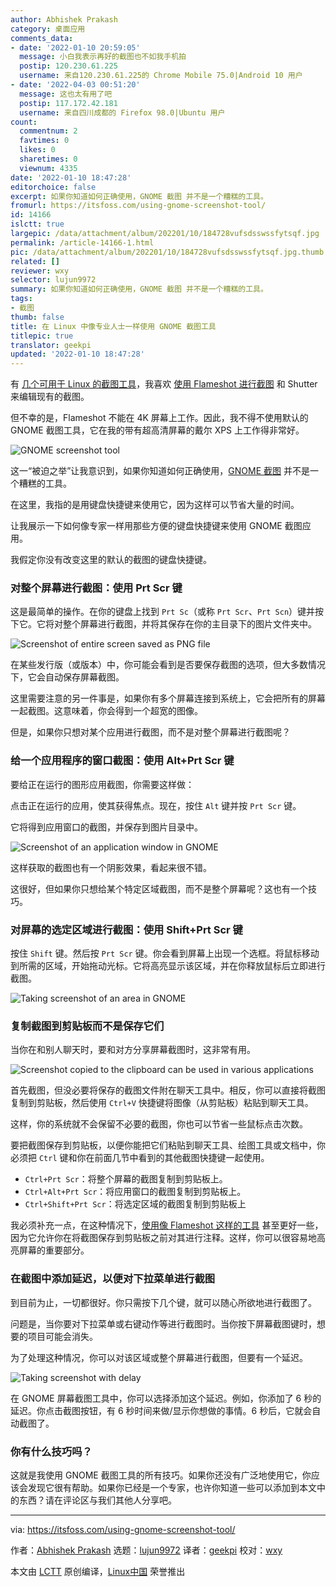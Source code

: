 ```yaml
---
author: Abhishek Prakash
category: 桌面应用
comments_data:
- date: '2022-01-10 20:59:05'
  message: 小白我表示再好的截图也不如我手机拍
  postip: 120.230.61.225
  username: 来自120.230.61.225的 Chrome Mobile 75.0|Android 10 用户
- date: '2022-04-03 00:51:20'
  message: 这也太有用了吧
  postip: 117.172.42.181
  username: 来自四川成都的 Firefox 98.0|Ubuntu 用户
count:
  commentnum: 2
  favtimes: 0
  likes: 0
  sharetimes: 0
  viewnum: 4335
date: '2022-01-10 18:47:28'
editorchoice: false
excerpt: 如果你知道如何正确使用，GNOME 截图 并不是一个糟糕的工具。
fromurl: https://itsfoss.com/using-gnome-screenshot-tool/
id: 14166
islctt: true
largepic: /data/attachment/album/202201/10/184728vufsdsswssfytsqf.jpg
permalink: /article-14166-1.html
pic: /data/attachment/album/202201/10/184728vufsdsswssfytsqf.jpg.thumb.jpg
related: []
reviewer: wxy
selector: lujun9972
summary: 如果你知道如何正确使用，GNOME 截图 并不是一个糟糕的工具。
tags:
- 截图
thumb: false
title: 在 Linux 中像专业人士一样使用 GNOME 截图工具
titlepic: true
translator: geekpi
updated: '2022-01-10 18:47:28'
---
```


有 [几个可用于 Linux 的截图工具](https://itsfoss.com/take-screenshot-linux/)，我喜欢 [使用 Flameshot 进行截图](https://itsfoss.com/flameshot/) 和 Shutter 来编辑现有的截图。


但不幸的是，Flameshot 不能在 4K 屏幕上工作。因此，我不得不使用默认的 GNOME 截图工具，它在我的带有超高清屏幕的戴尔 XPS 上工作得非常好。


![GNOME screenshot tool](/data/attachment/album/202201/10/184728vufsdsswssfytsqf.jpg)


这一“被迫之举”让我意识到，如果你知道如何正确使用，[GNOME 截图](https://apps.gnome.org/app/org.gnome.Screenshot/) 并不是一个糟糕的工具。


在这里，我指的是用键盘快捷键来使用它，因为这样可以节省大量的时间。


让我展示一下如何像专家一样用那些方便的键盘快捷键来使用 GNOME 截图应用。


我假定你没有改变这里的默认的截图的键盘快捷键。


### 对整个屏幕进行截图：使用 Prt Scr 键


这是最简单的操作。在你的键盘上找到 `Prt Sc`（或称 `Prt Scr`、`Prt Scn`）键并按下它。它将对整个屏幕进行截图，并将其保存在你的主目录下的图片文件夹中。


![Screenshot of entire screen saved as PNG file](/data/attachment/album/202201/10/184730lqxkzkae00bkke0z.jpg)


在某些发行版（或版本）中，你可能会看到是否要保存截图的选项，但大多数情况下，它会自动保存屏幕截图。


这里需要注意的另一件事是，如果你有多个屏幕连接到系统上，它会把所有的屏幕一起截图。这意味着，你会得到一个超宽的图像。


但是，如果你只想对某个应用进行截图，而不是对整个屏幕进行截图呢？


### 给一个应用程序的窗口截图：使用 Alt+Prt Scr 键


要给正在运行的图形应用截图，你需要这样做：


点击正在运行的应用，使其获得焦点。现在，按住 `Alt` 键并按 `Prt Scr` 键。


它将得到应用窗口的截图，并保存到图片目录中。


![Screenshot of an application window in GNOME](/data/attachment/album/202201/10/184731xy17nm8tzsm9oncs.png)


这样获取的截图也有一个阴影效果，看起来很不错。


这很好，但如果你只想给某个特定区域截图，而不是整个屏幕呢？这也有一个技巧。


### 对屏幕的选定区域进行截图：使用 Shift+Prt Scr 键


按住 `Shift` 键。然后按 `Prt Scr` 键。你会看到屏幕上出现一个选框。将鼠标移动到所需的区域，开始拖动光标。它将高亮显示该区域，并在你释放鼠标后立即进行截图。


![Taking screenshot of an area in GNOME](/data/attachment/album/202201/10/184732oyynvyvmy20n202i.jpg)


### 复制截图到剪贴板而不是保存它们


当你在和别人聊天时，要和对方分享屏幕截图时，这非常有用。


![Screenshot copied to the clipboard can be used in various applications](/data/attachment/album/202201/10/184733n2r1wk32ixow7e42.jpg)


首先截图，但没必要将保存的截图文件附在聊天工具中。相反，你可以直接将截图复制到剪贴板，然后使用 `Ctrl+V` 快捷键将图像（从剪贴板）粘贴到聊天工具。


这样，你的系统就不会保留不必要的截图，你也可以节省一些鼠标点击次数。


要把截图保存到剪贴板，以便你能把它们粘贴到聊天工具、绘图工具或文档中，你必须把 `Ctrl` 键和你在前面几节中看到的其他截图快捷键一起使用。


* `Ctrl+Prt Scr`：将整个屏幕的截图复制到剪贴板上。
* `Ctrl+Alt+Prt Scr`：将应用窗口的截图复制到剪贴板上。
* `Ctrl+Shift+Prt Scr`：将选定区域的截图复制到剪贴板上


我必须补充一点，在这种情况下，[使用像 Flameshot 这样的工具](https://itsfoss.com/flameshot/) 甚至更好一些，因为它允许你在将截图保存到剪贴板之前对其进行注释。这样，你可以很容易地高亮屏幕的重要部分。


### 在截图中添加延迟，以便对下拉菜单进行截图


到目前为止，一切都很好。你只需按下几个键，就可以随心所欲地进行截图了。


问题是，当你要对下拉菜单或右键动作等进行截图时。当你按下屏幕截图键时，想要的项目可能会消失。


为了处理这种情况，你可以对该区域或整个屏幕进行截图，但要有一个延迟。


![Taking screenshot with delay](/data/attachment/album/202201/10/184734sakduppupkvdnrdn.jpg)


在 GNOME 屏幕截图工具中，你可以选择添加这个延迟。例如，你添加了 6 秒的延迟。你点击截图按钮，有 6 秒时间来做/显示你想做的事情。6 秒后，它就会自动截图了。


### 你有什么技巧吗？


这就是我使用 GNOME 截图工具的所有技巧。如果你还没有广泛地使用它，你应该会发现它很有帮助。如果你已经是一个专家，也许你知道一些可以添加到本文中的东西？请在评论区与我们其他人分享吧。




---


via: <https://itsfoss.com/using-gnome-screenshot-tool/>


作者：[Abhishek Prakash](https://itsfoss.com/author/abhishek/) 选题：[lujun9972](https://github.com/lujun9972) 译者：[geekpi](https://github.com/geekpi) 校对：[wxy](https://github.com/wxy)


本文由 [LCTT](https://github.com/LCTT/TranslateProject) 原创编译，[Linux中国](https://linux.cn/) 荣誉推出